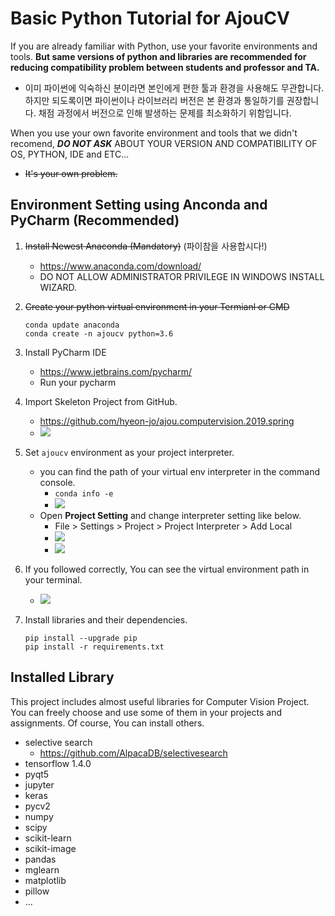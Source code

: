 # Basic Python Tutorial for AjouCV

If you are already familiar with Python, use your favorite environments and tools. **But same versions of python and libraries are recommended for reducing compatibility problem between students and professor and TA.**
- 이미 파이썬에 익숙하신 분이라면 본인에게 편한 툴과 환경을 사용해도 무관합니다. 하지만 되도록이면 파이썬이나 라이브러리 버전은 본 환경과 통일하기를 권장합니다. 채점 과정에서 버전으로 인해 발생하는 문제를 최소화하기 위함입니다.

When you use your own favorite environment and tools that we didn't recomend, ***DO NOT ASK*** ABOUT YOUR VERSION AND COMPATIBILITY OF OS, PYTHON, IDE and ETC...
- ~~It's your own problem.~~ 


## Environment Setting using Anconda and PyCharm (Recommended)
1. ~~Install Newest Anaconda (Mandatory)~~ (파이참을 사용합시다!)
    - https://www.anaconda.com/download/
    - DO NOT ALLOW ADMINISTRATOR PRIVILEGE IN WINDOWS INSTALL WIZARD.
2. ~~Create your python virtual environment in your Termianl or CMD~~
    ```
    conda update anaconda
    conda create -n ajoucv python=3.6
    ```
3. Install PyCharm IDE
    - https://www.jetbrains.com/pycharm/
    - Run your pycharm 
  
4. Import Skeleton Project from GitHub.
    - https://github.com/hyeon-jo/ajou.computervision.2019.spring
    - ![](./figures/figure03.PNG)

5. Set <code>ajoucv</code> environment as your project interpreter.
    - you can find the path of your virtual env interpreter in the command console.
        - <code>conda info -e</code>
        - ![](./figures/figure07.PNG)
    - Open **Project Setting** and change interpreter setting like below.
        - File > Settings  > Project > Project Interpreter > Add Local 
        - ![](./figures/figure04.PNG)
        - ![](./figures/figure05.PNG)
6. If you followed correctly, You can see the virtual environment path in your terminal.
    - ![](./figures/figure06.PNG)
7. Install libraries and their dependencies.
    ```
    pip install --upgrade pip
    pip install -r requirements.txt
    ```


## Installed Library
This project includes almost useful libraries for Computer Vision Project. You can freely choose and use some of them in your projects and assignments. Of course, You can install others.
 - selective search
   - https://github.com/AlpacaDB/selectivesearch
 - tensorflow 1.4.0
 - pyqt5
 - jupyter
 - keras
 - pycv2
 - numpy
 - scipy
 - scikit-learn
 - scikit-image
 - pandas
 - mglearn
 - matplotlib
 - pillow
 - ... 
 
